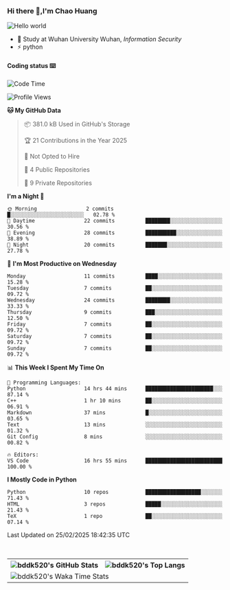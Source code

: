 ### Hi there 👋,I'm Chao Huang


<img src="https://raw.githubusercontent.com/sagar-viradiya/sagar-viradiya/master/resources/banner.png" alt="Hello world">


<br/>


- 🍻  Study at Wuhan University Wuhan, _Information Security_
- ⚡  python



#### Coding status  ⌨️

<!--START_SECTION:waka-->
![Code Time](http://img.shields.io/badge/Code%20Time-662%20hrs%2014%20mins-blue)

![Profile Views](http://img.shields.io/badge/Profile%20Views-4-blue)

**🐱 My GitHub Data** 

> 📦 381.0 kB Used in GitHub's Storage 
 > 
> 🏆 21 Contributions in the Year 2025
 > 
> 🚫 Not Opted to Hire
 > 
> 📜 4 Public Repositories 
 > 
> 🔑 9 Private Repositories 
 > 
**I'm a Night 🦉** 

```text
🌞 Morning                2 commits           █░░░░░░░░░░░░░░░░░░░░░░░░   02.78 % 
🌆 Daytime                22 commits          ████████░░░░░░░░░░░░░░░░░   30.56 % 
🌃 Evening                28 commits          ██████████░░░░░░░░░░░░░░░   38.89 % 
🌙 Night                  20 commits          ███████░░░░░░░░░░░░░░░░░░   27.78 % 
```
📅 **I'm Most Productive on Wednesday** 

```text
Monday                   11 commits          ████░░░░░░░░░░░░░░░░░░░░░   15.28 % 
Tuesday                  7 commits           ██░░░░░░░░░░░░░░░░░░░░░░░   09.72 % 
Wednesday                24 commits          ████████░░░░░░░░░░░░░░░░░   33.33 % 
Thursday                 9 commits           ███░░░░░░░░░░░░░░░░░░░░░░   12.50 % 
Friday                   7 commits           ██░░░░░░░░░░░░░░░░░░░░░░░   09.72 % 
Saturday                 7 commits           ██░░░░░░░░░░░░░░░░░░░░░░░   09.72 % 
Sunday                   7 commits           ██░░░░░░░░░░░░░░░░░░░░░░░   09.72 % 
```


📊 **This Week I Spent My Time On** 

```text
💬 Programming Languages: 
Python                   14 hrs 44 mins      ██████████████████████░░░   87.14 % 
C++                      1 hr 10 mins        ██░░░░░░░░░░░░░░░░░░░░░░░   06.91 % 
Markdown                 37 mins             █░░░░░░░░░░░░░░░░░░░░░░░░   03.65 % 
Text                     13 mins             ░░░░░░░░░░░░░░░░░░░░░░░░░   01.32 % 
Git Config               8 mins              ░░░░░░░░░░░░░░░░░░░░░░░░░   00.82 % 

🔥 Editors: 
VS Code                  16 hrs 55 mins      █████████████████████████   100.00 % 
```

**I Mostly Code in Python** 

```text
Python                   10 repos            ██████████████████░░░░░░░   71.43 % 
HTML                     3 repos             █████░░░░░░░░░░░░░░░░░░░░   21.43 % 
TeX                      1 repo              ██░░░░░░░░░░░░░░░░░░░░░░░   07.14 % 
```




 Last Updated on 25/02/2025 18:42:35 UTC
<!--END_SECTION:waka-->

<br/>

<table>
  <tr>
    <th>
      <img alt="bddk520's GitHub Stats" src="https://github-readme-stats-git-masterrstaa-rickstaa.vercel.app/api?username=bddk520&show_icons=true&theme=transparent&hide_border=true" align="center" />
    </th>
    <th>
      <img alt="bddk520's Top Langs" src="https://github-readme-stats-git-masterrstaa-rickstaa.vercel.app/api/top-langs/?username=bddk520&layout=compact&theme=transparent&hide_border=true&langs_count=10&hide=CMake" align="center" /> 
    </th>
  </tr>
  <tr>
    <td colspan=2>
      <img alt="bddk520's Waka Time Stats" src="https://github-readme-stats.vercel.app/api/wakatime?username=bddk&hide_border=true&layout=compact&theme=transparent&custom_title=WorkTimeThisWeek&range=last_7_days" align="center"/>
    </td>
  </tr>
</table>

